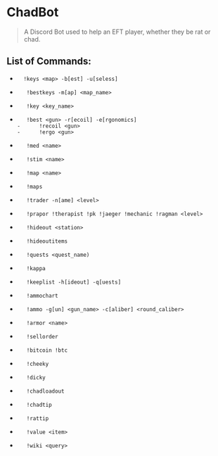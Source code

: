 # ChadBot
> A Discord Bot used to help an EFT player, whether they be rat or chad.
 
## List of Commands:
-       !keys <map> -b[est] -u[seless]
-        !bestkeys -m[ap] <map_name>
-        !key <key_name> 
-        !best <gun> -r[ecoil] -e[rgonomics]
      -      !recoil <gun>
      -      !ergo <gun>
-        !med <name>
-        !stim <name>
-        !map <name>
-        !maps
-        !trader -n[ame] <level> 
-        !prapor !therapist !pk !jaeger !mechanic !ragman <level> 
-        !hideout <station>
-        !hideoutitems
-        !quests <quest_name)
-        !kappa
-        !keeplist -h[ideout] -q[uests]
-        !ammochart
-        !ammo -g[un] <gun_name> -c[aliber] <round_caliber>
-        !armor <name>
-        !sellorder
-        !bitcoin !btc 
        
-        !cheeky 
-        !dicky
-        !chadloadout
-        !chadtip
-        !rattip
-        !value <item>
-        !wiki <query>
